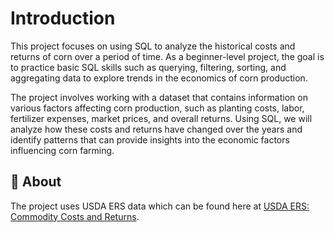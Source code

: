 # Introduction
This project focuses on using SQL to analyze the historical costs and returns of corn over a period of time. As a beginner-level project, the goal is to practice basic SQL skills such as querying, filtering, sorting, and aggregating data to explore trends in the economics of corn production.

The project involves working with a dataset that contains information on various factors affecting corn production, such as planting costs, labor, fertilizer expenses, market prices, and overall returns. Using SQL, we will analyze how these costs and returns have changed over the years and identify patterns that can provide insights into the economic factors influencing corn farming.

##  :beginner: About
The project uses USDA ERS data which can be found here at [USDA ERS: Commodity Costs and Returns](https://www.ers.usda.gov/data-products/commodity-costs-and-returns/commodity-costs-and-returns/#Historical%20Costs%20and%20Returns:%20Corn).
